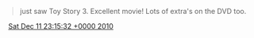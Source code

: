 > just saw Toy Story 3\. Excellent movie\! Lots of extra's on the DVD too\.

<img src="../../media/tweet.ico" width="12" /> [Sat Dec 11 23:15:32 +0000 2010](https://twitter.com/DromerDenker/status/13733652173160449)